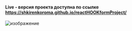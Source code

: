 #### Live - версия проекта доступна по ссылке https://shkirenkoroma.github.io/reactHOOKformProject/
![изображение](https://github.com/Shkirenkoroma/reactHOOKformProject/assets/61347452/c9d1a160-925b-4ef4-9f16-2c5043c788bc)

